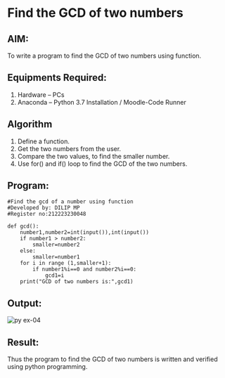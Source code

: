 # Find the GCD of two numbers

## AIM:
To write a program to find the GCD of two numbers using function.

## Equipments Required:
1. Hardware – PCs
2. Anaconda – Python 3.7 Installation / Moodle-Code Runner

## Algorithm
1. Define a function.
2. Get the two numbers from the user.
3. Compare the two values, to find the smaller number.
4. Use for() and if() loop to find the GCD of the two numbers.

## Program:
```
#Find the gcd of a number using function
#Developed by: DILIP MP
#Register no:212223230048

def gcd():
    number1,number2=int(input()),int(input())
    if number1 > number2:
        smaller=number2
    else:
        smaller=number1
    for i in range (1,smaller+1):
        if number1%i==0 and number2%i==0:
            gcd1=i
    print("GCD of two numbers is:",gcd1)
```

## Output:

![py ex-04](https://github.com/DilipDofy/GCD-of-two-numbers/assets/147223497/3487427b-4f41-46b6-ab76-53bef7374ac9)


## Result:
Thus the program to find the GCD of two numbers is written and verified using python programming.
